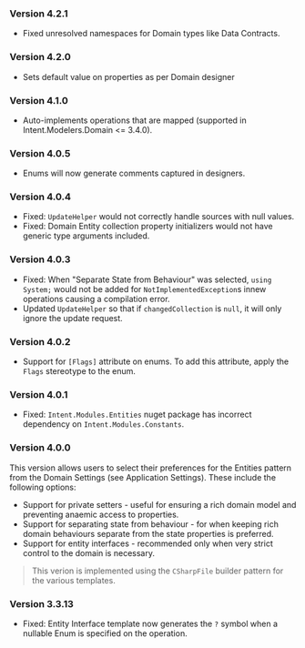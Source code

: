 ﻿### Version 4.2.1

- Fixed unresolved namespaces for Domain types like Data Contracts.

### Version 4.2.0

- Sets default value on properties as per Domain designer

### Version 4.1.0

- Auto-implements operations that are mapped (supported in Intent.Modelers.Domain <= 3.4.0). 

### Version 4.0.5

- Enums will now generate comments captured in designers.

### Version 4.0.4

- Fixed: `UpdateHelper` would not correctly handle sources with null values.
- Fixed: Domain Entity collection property initializers would not have generic type arguments included.

### Version 4.0.3

- Fixed: When "Separate State from Behaviour" was selected, `using System;` would not be added for `NotImplementedException`s innew operations causing a compilation error.
- Updated `UpdateHelper` so that if `changedCollection` is `null`, it will only ignore the update request.

### Version 4.0.2

- Support for `[Flags]` attribute on enums. To add this attribute, apply the `Flags` stereotype to the enum.

### Version 4.0.1

- Fixed: `Intent.Modules.Entities` nuget package has incorrect dependency on `Intent.Modules.Constants`.

### Version 4.0.0

This version allows users to select their preferences for the Entities pattern from the Domain Settings (see Application Settings). 
These include the following options:

- Support for private setters - useful for ensuring a rich domain model and preventing anaemic access to properties.
- Support for separating state from behaviour - for when keeping rich domain behaviours separate from the state properties is preferred.
- Support for entity interfaces - recommended only when very strict control to the domain is necessary.

> This verion is implemented using the `CSharpFile` builder pattern for the various templates.

### Version 3.3.13

- Fixed: Entity Interface template now generates the `?` symbol when a nullable Enum is specified on the operation.
